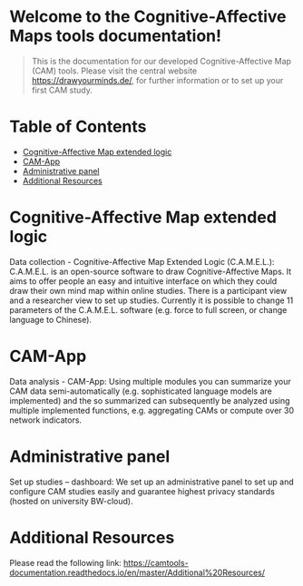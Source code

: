 Welcome to the Cognitive-Affective Maps tools documentation!
===============================================

<!-- 
[![Documentation Status](https://readthedocs.org/projects/example-mkdocs-basic/badge/?version=latest)](https://example-mkdocs-basic.readthedocs.io/en/latest/?badge=latest)
 -->

 > This is the documentation for our developed Cognitive-Affective Map (CAM) tools. Please visit the central website <a href="https://dashboard-vercel-8aen53m4y-fennstatistics.vercel.app/" target="_blank">https://drawyourminds.de/</a>, for further information or to set up your first CAM study.


# Table of Contents

- [Cognitive-Affective Map extended logic](#cognitive-affective-map-extended-logic)
- [CAM-App](#cam-app)
- [Administrative panel](#administrative-panel)
- [Additional Resources](#additional-resources)


# Cognitive-Affective Map extended logic

Data collection - Cognitive-Affective Map Extended Logic (C.A.M.E.L.): C.A.M.E.L. is an open-source software to draw Cognitive-Affective Maps. It aims to offer people an easy and intuitive interface on which they could draw their own mind map within online studies. There is a participant view and a researcher view to set up studies. Currently it is possible to change 11 parameters of the C.A.M.E.L. software (e.g. force to full screen, or change language to Chinese).




# CAM-App

Data analysis - CAM-App: Using multiple modules you can summarize your CAM data semi-automatically (e.g. sophisticated language models are implemented) and the so summarized can subsequently be analyzed using multiple implemented functions, e.g. aggregating CAMs or compute over 30 network indicators. 

# Administrative panel

Set up studies – dashboard: We set up an administrative panel to set up and configure CAM studies easily and guarantee highest privacy standards (hosted on university BW-cloud).


# Additional Resources

Please read the following link: <https://camtools-documentation.readthedocs.io/en/master/Additional%20Resources/>